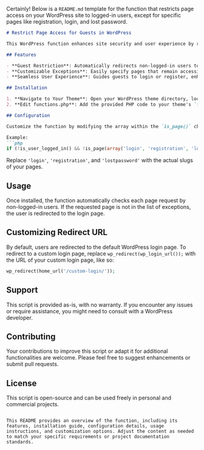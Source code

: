 Certainly! Below is a `README.md` template for the function that restricts page access on your WordPress site to logged-in users, except for specific pages like registration, login, and lost password.

```markdown
# Restrict Page Access for Guests in WordPress

This WordPress function enhances site security and user experience by restricting access to the site's pages for guests (non-logged-in users). Only specified pages, such as registration, login, and lost password pages, remain accessible to guests. This ensures that your site's content is protected while still allowing users to access essential functionalities.

## Features

- **Guest Restriction**: Automatically redirects non-logged-in users to the login page when they attempt to access restricted pages.
- **Customizable Exceptions**: Easily specify pages that remain accessible to guests, including custom registration and lost password pages.
- **Seamless User Experience**: Guides guests to login or register, enhancing the overall user experience and site security.

## Installation

1. **Navigate to Your Theme**: Open your WordPress theme directory, located at `/wp-content/themes/your-theme-name/`.
2. **Edit functions.php**: Add the provided PHP code to your theme's `functions.php` file. If you're using a child theme, ensure you're editing the child theme's `functions.php`.

## Configuration

Customize the function by modifying the array within the `is_page()` check to include the slugs of your site's login, registration, and lost password pages.

Example:
```php
if (!is_user_logged_in() && !is_page(array('login', 'registration', 'lostpassword'))) {
```

Replace `'login'`, `'registration'`, and `'lostpassword'` with the actual slugs of your pages.

## Usage

Once installed, the function automatically checks each page request by non-logged-in users. If the requested page is not in the list of exceptions, the user is redirected to the login page.

## Customizing Redirect URL

By default, users are redirected to the default WordPress login page. To redirect to a custom login page, replace `wp_redirect(wp_login_url());` with the URL of your custom login page, like so:

```php
wp_redirect(home_url('/custom-login/'));
```

## Support

This script is provided as-is, with no warranty. If you encounter any issues or require assistance, you might need to consult with a WordPress developer.

## Contributing

Your contributions to improve this script or adapt it for additional functionalities are welcome. Please feel free to suggest enhancements or submit pull requests.

## License

This script is open-source and can be used freely in personal and commercial projects.
```

This README provides an overview of the function, including its features, installation guide, configuration details, usage instructions, and customization options. Adjust the content as needed to match your specific requirements or project documentation standards.
